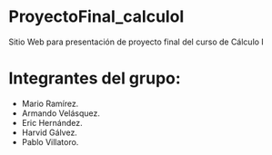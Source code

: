 # ProyectoFinal_calculoI
Sitio Web para presentación de proyecto final del curso de Cálculo I


# Integrantes del grupo: 

- Mario Ramírez.
- Armando Velásquez.
- Eric Hernández.
- Harvid Gálvez.
- Pablo Villatoro.
